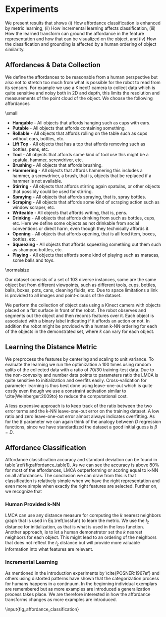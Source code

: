 # Experiments
We present results that shows (i) How affordance classification is enhanced by metric learning, (ii) How incremental learning affects classification, (iii) How the learned transform can ground the affordance in the feature representation and how that can be visualized on the object, and (iv) How the classification and grounding is affected by a human ordering of object similarity.

## Affordances \& Data Collection
We define the affordances to be reasonable from a human perspective but also not to stretch too much from what is possible for the robot to read from its sensors. For example we use a Kinect1 camera to collect data which is quite sensitive and noisy both in 2D and depth, this limits the resolution and measurements of the point cloud of the object. We choose the following affordances 

\small

* **Hangable** - All objects that affords hanging such as cups with ears. 
* **Putable** - All objects that affords containing something.
* **Rollable** - All objects that affords rolling on the table such as cups without ears, bottles, etc.
* **Lift Top** - All objects that has a top that affords removing such as bottles, pens, etc.
* **Tool** - All objects that affords some kind of tool use this might be a spatula, hammer, screwdriver, etc. 
* **Brushing** - All objects that affords brushing. 
* **Hammering** - All objects that affords hammering this includes a hammer, a screwdriver, a brush, that is, objects that be replaced if a hammer is not available. 
* **Stirring** - All objects that affords stirring again spatulas, or other objects that possibly could be used for stirring.
* **Spraying** - All objects that affords spraying, that is, spray bottles. 
* **Scraping** - All objects that affords some kind of scraping action such as window scraper, etc. 
* **Writeable** - All objects that affords writing, that is, pens. 
* **Drinking** - All objects that affords drinking from such as bottles, cups, etc. Here we define some objects as not drinkable from  social conventions or direct harm, even though they technically affords it.
* **Opening** - All objects that affords opening, that is all food item, boxes, bottles, etc. 
* **Squeezing** - All objects that affords squeezing something out them such as shampoo bottles, etc. 
* **Playing** - All objects that affords some kind of playing such as maracas, some balls and toys.

\normalsize

Our dataset consists of a set of 103 diverse instances, some are the same object but from different viewpoints, such as different tools, cups, bottles, balls, boxes, pots, cans, cleaning fluids, etc. Due to space limitations a link is provided to all images and point-clouds of the dataset.

We perform the collection of object data using a Kinect camera with objects placed on a flat surface in front of the robot. The robot observes and segments out the object and then records features over it. Each object is associated with a binary label indicating if it affords an action or not. In addition the robot might be provided with a human k-NN ordering for each of the objects in the demonstrated set, where $k$ can vary for each object.

## Learning the Distance Metric
We preprocess the features by centering and scaling to unit variance. To evaluate the learning we run the optimization a 100 times using random splits of the collected data with a ratio of $70/30$ training-test data. Due to the non-convexity and number data points to parameters ratio the LMCA is quite sensitive to initialization and overfits easily. Cross-validation for parameter learning is thus best done using leave-one-out which is quite costly even though we use a constraint activation similar to \cite{Weinberger:2009to} to reduce the computational cost.

A less expensive approach is to keep track of the ratio between the two error terms and the k-NN leave-one-out error on the training dataset. A low ratio and zero leave-one-out error almost always indicates overfitting. As for the $\beta$ parameter we can again think of the analogy between $D$ regression functions, since we have standardized the dataset a good initial guess is $\beta=D$.

## Affordance Classification
Affordance classification accuracy and standard deviation can be found in table \ref{fig:affordance_table1}. As we can see the accuracy is above $80\%$ for most of the affordances, LMCA outperforming or scoring equal to k-NN on all affordances. The conclusion we can draw from this is that classification is relatively simple when we have the right representation and even more simple when exactly the right features are selected. Further on, we recognize that  

### Human Provided k-NN 
LMCA can use any distance measure for computing the $k$ nearest neighbors graph that is used in Eq.\ref{lossfun} to learn the metric. We use the $l_2$ distance for initialization, as that is what is used in the loss function. Another approach, is to let a human demonstrator set the $k$ nearest neighbors for each object. This might lead to an ordering of the neighbors that does not reflect the $l_2$ distance but will provide more valuable information into what features are relevant. 

### Incremental Learning
As mentioned in the introduction experiments by \cite{POSNER:1967ef} and others using distorted patterns have shown that the categorization process for humans happens in a continuum. In the beginning individual exemplars are remembered but as more examples are introduced a generalization process takes place. We are therefore interested in how the affordance transforms changes as more examples are introduced.





\input{fig_affordance_classification}






